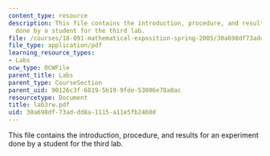 ```yaml
---
content_type: resource
description: This file contains the introduction, procedure, and results for an experiment
  done by a student for the third lab.
file: /courses/18-091-mathematical-exposition-spring-2005/30a698df73addd8a1115a11e5fb2460d_lab3rw.pdf
file_type: application/pdf
learning_resource_types:
- Labs
ocw_type: OCWFile
parent_title: Labs
parent_type: CourseSection
parent_uid: 90126c3f-6819-5b19-9fde-53006e78a8ac
resourcetype: Document
title: lab3rw.pdf
uid: 30a698df-73ad-dd8a-1115-a11e5fb2460d
---
```

This file contains the introduction, procedure, and results for an experiment done by a student for the third lab.

